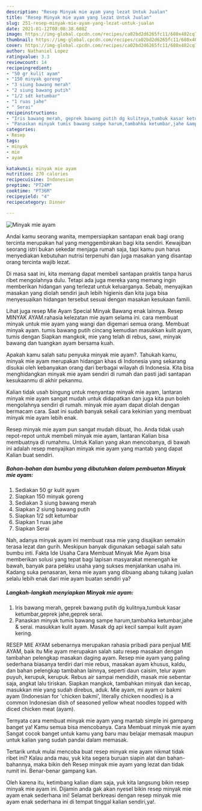 ```yaml
---
description: "Resep Minyak mie ayam yang lezat Untuk Jualan"
title: "Resep Minyak mie ayam yang lezat Untuk Jualan"
slug: 251-resep-minyak-mie-ayam-yang-lezat-untuk-jualan
date: 2021-01-12T08:08:38.608Z
image: https://img-global.cpcdn.com/recipes/ca02bd2d6265fc11/680x482cq70/minyak-mie-ayam-foto-resep-utama.jpg
thumbnail: https://img-global.cpcdn.com/recipes/ca02bd2d6265fc11/680x482cq70/minyak-mie-ayam-foto-resep-utama.jpg
cover: https://img-global.cpcdn.com/recipes/ca02bd2d6265fc11/680x482cq70/minyak-mie-ayam-foto-resep-utama.jpg
author: Nathaniel Lopez
ratingvalue: 3.3
reviewcount: 14
recipeingredient:
- "50 gr kulit ayam"
- "150 minyak goreng"
- "3 siung bawang merah"
- "2 siung bawang putih"
- "1/2 sdt ketumbar"
- "1 ruas jahe"
- " Serai"
recipeinstructions:
- "Iris bawang merah, geprek bawang putih dg kulitnya,tumbuk kasar ketumbar,geprek jahe,geprek serai."
- "Panaskan minyak tumis bawang sampe harum,tambahka ketumbar,jahe &amp; serai. masukkan kulit ayam. Masak dg api kecil sampai kulit ayam kering."
categories:
- Resep
tags:
- minyak
- mie
- ayam

katakunci: minyak mie ayam 
nutrition: 270 calories
recipecuisine: Indonesian
preptime: "PT24M"
cooktime: "PT36M"
recipeyield: "4"
recipecategory: Dinner

---
```



![Minyak mie ayam](https://img-global.cpcdn.com/recipes/ca02bd2d6265fc11/680x482cq70/minyak-mie-ayam-foto-resep-utama.jpg)

Andai kamu seorang wanita, mempersiapkan santapan enak bagi orang tercinta merupakan hal yang menggembirakan bagi kita sendiri. Kewajiban seorang istri bukan sekedar menjaga rumah saja, tapi kamu pun harus menyediakan kebutuhan nutrisi terpenuhi dan juga masakan yang disantap orang tercinta wajib lezat.

Di masa  saat ini, kita memang dapat membeli santapan praktis tanpa harus ribet mengolahnya dulu. Tetapi ada juga mereka yang memang ingin memberikan hidangan yang terlezat untuk keluarganya. Sebab, menyajikan masakan yang diolah sendiri jauh lebih higienis dan kita juga bisa menyesuaikan hidangan tersebut sesuai dengan masakan kesukaan famili. 

Lihat juga resep Mie Ayam Special Minyak Bawang enak lainnya. Resep MINYAK AYAM.rahasia kelezatan mie ayam selama ini. cara membuat minyak untuk mie ayam yang wangi dan digemari semua orang. Membuat minyak ayam. tumis bawang putih cincang kemudian masukkan kulit ayam, tumis dengan Siapkan mangkok, mie yang telah di rebus, sawi, minyak bawang dan tuangkan ayam bersama kuah.

Apakah kamu salah satu penyuka minyak mie ayam?. Tahukah kamu, minyak mie ayam merupakan hidangan khas di Indonesia yang sekarang disukai oleh kebanyakan orang dari berbagai wilayah di Indonesia. Kita bisa menghidangkan minyak mie ayam sendiri di rumah dan pasti jadi santapan kesukaanmu di akhir pekanmu.

Kalian tidak usah bingung untuk menyantap minyak mie ayam, lantaran minyak mie ayam sangat mudah untuk didapatkan dan juga kita pun boleh mengolahnya sendiri di rumah. minyak mie ayam dapat diolah dengan bermacam cara. Saat ini sudah banyak sekali cara kekinian yang membuat minyak mie ayam lebih enak.

Resep minyak mie ayam pun sangat mudah dibuat, lho. Anda tidak usah repot-repot untuk membeli minyak mie ayam, lantaran Kalian bisa membuatnya di rumahmu. Untuk Kalian yang akan mencobanya, di bawah ini adalah resep menyajikan minyak mie ayam yang mantab yang dapat Kalian buat sendiri.

<!--inarticleads1-->

##### Bahan-bahan dan bumbu yang dibutuhkan dalam pembuatan Minyak mie ayam:

1. Sediakan 50 gr kulit ayam
1. Siapkan 150 minyak goreng
1. Sediakan 3 siung bawang merah
1. Siapkan 2 siung bawang putih
1. Siapkan 1/2 sdt ketumbar
1. Siapkan 1 ruas jahe
1. Siapkan  Serai


Nah, adanya minyak ayam ini membuat rasa mie yang disajikan semakin terasa lezat dan gurih. Meskipun banyak digunakan sebagai salah satu bumbu inti. Fakta Ide Usaha Cara Membuat Minyak Mie Ayam bisa memberikan solusi yang tepat bagi lapisan masyarakat menengah ke bawah, banyak para pelaku usaha yang sukses menjalankan usaha ini. Kadang suka penasaran, kena mie ayam yang dibuang abang tukang jualan selalu lebih enak dari mie ayam buatan sendiri ya? 

<!--inarticleads2-->

##### Langkah-langkah menyiapkan Minyak mie ayam:

1. Iris bawang merah, geprek bawang putih dg kulitnya,tumbuk kasar ketumbar,geprek jahe,geprek serai.
1. Panaskan minyak tumis bawang sampe harum,tambahka ketumbar,jahe &amp; serai. masukkan kulit ayam. Masak dg api kecil sampai kulit ayam kering.


RESEP MIE AYAM sebenarnya merupakan rahasia pribadi para penjual MIE AYAM, baik itu Mie ayam merupakan salah satu resep masakan dengan tambahan pelengkap masakan daging ayam. Resep mie ayam yang paling sederhana biasanya terdiri dari mie rebus, masakan ayam khusus, kaldu, dan bahan pelengkap tambahan lainnya, seperti daun caisim, telur ayam puyuh, kerupuk, kerupuk. Rebus air sampai mendidih, masak mie sebentar saja, angkat lalu tiriskan. Siapkan mangkok, tambahkan minyak dan kecap, masukkan mie yang sudah direbus, aduk. Mie ayam, mi ayam or bakmi ayam (Indonesian for &#39;chicken bakmi&#39;, literally chicken noodles) is a common Indonesian dish of seasoned yellow wheat noodles topped with diced chicken meat (ayam). 

Ternyata cara membuat minyak mie ayam yang mantab simple ini gampang banget ya! Kamu semua bisa mencobanya. Cara Membuat minyak mie ayam Sangat cocok banget untuk kamu yang baru mau belajar memasak maupun untuk kalian yang sudah pandai dalam memasak.

Tertarik untuk mulai mencoba buat resep minyak mie ayam nikmat tidak ribet ini? Kalau anda mau, yuk kita segera buruan siapin alat dan bahan-bahannya, maka bikin deh Resep minyak mie ayam yang lezat dan tidak rumit ini. Benar-benar gampang kan. 

Oleh karena itu, ketimbang kalian diam saja, yuk kita langsung bikin resep minyak mie ayam ini. Dijamin anda gak akan nyesel bikin resep minyak mie ayam enak sederhana ini! Selamat berkreasi dengan resep minyak mie ayam enak sederhana ini di tempat tinggal kalian sendiri,ya!.

